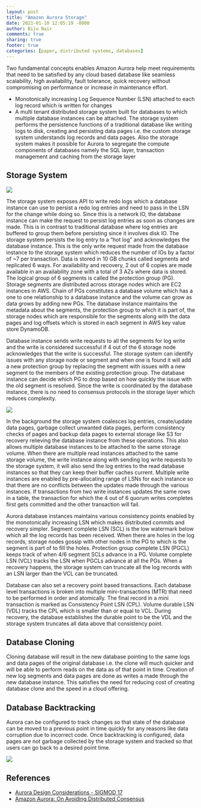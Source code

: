 ```yaml
---
layout: post
title: "Amazon Aurora Storage"
date: 2021-01-10 12:05:19 -0800
author: Biju Nair
comments: true
sharing: true
footer: true
categories: [paper, distributed systems, databases]
---
```


Two fundamental concepts enables Amazon Aurora help meet requirements that need to be satisfied by any cloud based database like seamless scalability, high availability, fault tolerance, quick recovery without compromising on performance or increase in maintenance effort.

- Monotonically increasing Log Sequence Number (LSN) attached to each log record which is written for changes
- A multi tenant distributed storage system built for databases to which multiple database instances can be attached. The storage system performs the persistence functions of a traditional database like writing logs to disk, creating and persisting data pages i.e. the custom storage system understands log records and data pages. Also the storage system makes it possible for Aurora to segregate the compute components of databases namely the SQL layer, transaction management and caching from the storage layer

<!--more-->

## Storage System ##
<img src="{{ root_url }}/images/aurora/Aurora-storage-workflow.png" ALIGN=”center” />

The storage system exposes API to write redo logs which a database instance can use to persist a redo log entries and need to pass in the LSN for the change while doing so. Since this is a network IO, the database instance can make the request to persist log entries as soon as changes are made. This is in contrast to traditional database where log entries are buffered to group them before persisting since it involves disk IO. The storage system persists the log entry to a “hot log” and acknowledges the database instance. This is the only write request made from the database instance to the storage system which reduces the number of IOs by a factor of ~7 per transaction. Data is stored in 10 GB chunks called segments and replicated 6 ways. For availability and recovery, 2 out of 6 copies are made available in an availability zone with a total of 3 AZs where data is stored. The logical group of 6 segments is called the protection group (PG). Storage segments are distributed across storage nodes which are EC2 instances in AWS. Chain of PGs constitutes a database volume which has a one to one relationship to a database instance and the volume can grow as data grows by adding new PGs. The database instance maintains the metadata about the segments, the protection group to which it is part of, the storage nodes which are responsible for the segments along with the data pages and log offsets which is stored in each segment in AWS key value store DynamoDB.

Database instance sends write requests to all the segments for log write and the write is considered successful if 4 out of the 6 storage node acknowledges that the write is successful. The storage system can identify issues with any storage node or segment and when one is found it will add a  new protection group by replacing the segment with issues with a new segment to the members of the existing protection group. The database instance can decide which PG to drop based on how quickly the issue with the old segment is resolved. Since the write is coordinated by the database instance, there is no need to consensus protocols in the storage layer which reduces complexity.

<img src="{{ root_url }}/images/aurora/Aurora-read-replication.png" ALIGN=”center” />

In the background the storage system coalesces log entries, create/update data pages, garbage collect unwanted data pages, perform consistency checks of pages and backup data pages to external storage like S3 for recovery relieving the database instance from these operations. This also allows multiple database instances to be attached to the same storage volume. When there are multiple read instances attached to the same storage volume, the write instance along with sending log write requests to the storage system, it will also send the log entries to the read database instances so that they can keep their buffer caches current. Multiple write instances are enabled by pre-allocating range of LSNs for each instance so that there are no conflicts between the updates made through the various instances. If transactions from two write instances updates the same rows in a table, the transaction for which the 4 out of 6 quorum writes completes first gets committed and the other transaction will fail.

Aurora database instances maintains various consistency points enabled by the monotonically increasing LSN which makes distributed commits and recovery simpler. Segment complete LSN (SCL) is the low watermark below which all the log records has been received. When there are holes in the log records, storage nodes gossip with other nodes in the PG to which is the segment is part of to fill the holes. Protection group complete LSN (PGCL) keeps track of when 4/6 segment SCLs advance in a PG. Volume complete LSN (VCL) tracks the LSN when PGCLs advance at all the PGs. When a recovery happens, the storage system can truncate all the log records with an LSN larger than the VCL can be truncated. 

Database can also set a recovery point based transactions. Each database level transactions is broken into multiple mini-transactions (MTR) that need to be performed in order and atomically. The final record in a mini transaction is marked as Consistency Point LSN (CPL). Volume durable LSN (VDL) tracks the CPL which is smaller than or equal to VCL. During recovery, the database establishes the durable point to be the VDL and the storage system truncates all data above that consistency point.

## Database Cloning ##

Cloning database will result in the new database pointing to the same logs and data pages of the original database i.e. the clone will much quicker and will be able to perform reads on the data as of that point in time. Creation of new log segments and data pages are done as writes a made through the new database instance. This satisfies the need for reducing cost of creating database clone and the speed in a cloud offering.

## Database Backtracking ##

Aurora can be configured to track changes so that state of the database can be moved to a previous point in time quickly for any reasons like data corruption due to incorrect code. Once backtracking is configured, data pages are not garbage collected by the storage system and tracked so that users can go back to a desired point time.

<img src="{{ root_url }}/images/aurora/Aurora-High-Level.png" ALIGN=”center” />

## References ##

- [Aurora Design Considerations - SIGMOD 17](https://www.amazon.science/publications/amazon-aurora-design-considerations-for-high-throughput-cloud-native-relational-databases)
- [Amazon Aurora: On Avoiding Distributed Consensus](https://www.amazon.science/publications/amazon-aurora-on-avoiding-distributed-consensus-for-i-os-commits-and-membership-changes)

